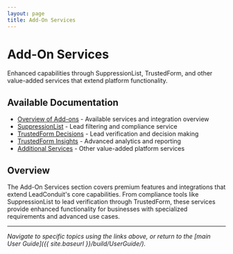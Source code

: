 ```yaml
---
layout: page
title: Add-On Services
---
```


# Add-On Services

Enhanced capabilities through SuppressionList, TrustedForm, and other value-added services that extend platform functionality.

## Available Documentation

- [Overview of Add-ons](overview-of-addons) - Available services and integration overview
- [SuppressionList](suppressionlist) - Lead filtering and compliance service
- [TrustedForm Decisions](trustedform-decisions) - Lead verification and decision making
- [TrustedForm Insights](trustedform-insights) - Advanced analytics and reporting
- [Additional Services](additional-services) - Other value-added platform services

## Overview

The Add-On Services section covers premium features and integrations that extend LeadConduit's core capabilities. From compliance tools like SuppressionList to lead verification through TrustedForm, these services provide enhanced functionality for businesses with specialized requirements and advanced use cases.

---

*Navigate to specific topics using the links above, or return to the [main User Guide]({{ site.baseurl }}/build/UserGuide/).*